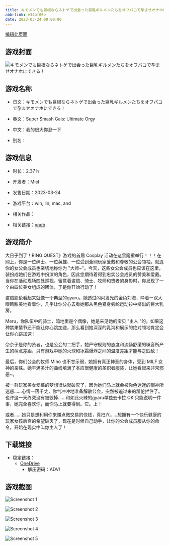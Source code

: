 ```yaml
---
title: キモメンでも巨根ならネトゲで出会った巨乳ギルメンたちをオフパコで孕ませオナホにできる！
abbrlink: e34bf06e
date: 2023-03-24 00:00:00
---
```

[编辑此页面](https://github.com/ACG-3/ADV3-source/blob/main/source/_posts/games/%E3%82%AD%E3%83%A2%E3%83%A1%E3%83%B3%E3%81%A7%E3%82%82%E5%B7%A8%E6%A0%B9%E3%81%AA%E3%82%89%E3%83%8D%E3%83%88%E3%82%B2%E3%81%A7%E5%87%BA%E4%BC%9A%E3%81%A3%E3%81%9F%E5%B7%A8%E4%B9%B3%E3%82%AE%E3%83%AB%E3%83%A1%E3%83%B3%E3%81%9F%E3%81%A1%E3%82%92%E3%82%AA%E3%83%95%E3%83%91%E3%82%B3%E3%81%A7%E5%AD%95%E3%81%BE%E3%81%9B%E3%82%AA%E3%83%8A%E3%83%9B%E3%81%AB%E3%81%A7%E3%81%8D%E3%82%8B%EF%BC%81.md)

## 游戏封面

![キモメンでも巨根ならネトゲで出会った巨乳ギルメンたちをオフパコで孕ませオナホにできる！](https://pan.timero.xyz/onedrive/img_lib_001/%E3%82%AD%E3%83%A2%E3%83%A1%E3%83%B3%E3%81%A7%E3%82%82%E5%B7%A8%E6%A0%B9%E3%81%AA%E3%82%89%E3%83%8D%E3%83%88%E3%82%B2%E3%81%A7%E5%87%BA%E4%BC%9A%E3%81%A3%E3%81%9F%E5%B7%A8%E4%B9%B3%E3%82%AE%E3%83%AB%E3%83%A1%E3%83%B3%E3%81%9F%E3%81%A1%E3%82%92%E3%82%AA%E3%83%95%E3%83%91%E3%82%B3%E3%81%A7%E5%AD%95%E3%81%BE%E3%81%9B%E3%82%AA%E3%83%8A%E3%83%9B%E3%81%AB%E3%81%A7%E3%81%8D%E3%82%8B%EF%BC%81_cover.avif)


## 游戏名称

- 日文：キモメンでも巨根ならネトゲで出会った巨乳ギルメンたちをオフパコで孕ませオナホにできる！
- 英文：Super Smash Gals: Ultimate Orgy
- 中文：我的很大你忍一下

- 别名：


## 游戏信息

- 时长：2.37 h
- 开发者：Miel
- 发售日期：2023-03-24
- 游戏平台：win, lin, mac, and
- 相关作品：

- 相关链接：[vndb](https://vndb.org/v43131)


## 游戏简介

大日子到了！RING QUEST》游戏的首届 Cosplay 活动在这里隆重举行！！！在网上，你是一位绅士、一位英雄、一位受到全网玩家爱戴和尊敬的公会领袖。就连你的女公会成员也亲切地称你为 "大师~"。今天，这些女公会成员也应该在这里，装扮成她们在游戏中扮演的角色，因此您期待着得到忠实公会成员的赞美和爱戴。当你在活动现场四处巡视，留意着盗贼、骑士、牧师和贤者的身影时，你发现了一个由四位美女组成的团体，于是你开始行动了！

盗贼凯伦看起来就像一个典型的gyaru。她透过闪闪发光的金色刘海，睁着一双大眼睛甜美地看着你，几乎让你分心去看她那从黑色紧身氨纶运动衫中挤出的巨大乳房。

Meru，你队伍中的骑士，暗地里是个偶像，她是来见她的宝贝 "主人 "的。如果这种禁果情节还不能让你心跳加速，那么看到她深深的乳沟和展示的绝对领地肯定会让你心跳加速！

奈奈子是你的贤者，也是公会的二把手，她严守规则的态度和流畅舒缓的嗓音所产生的萌点差距，只有游戏中她的火球和冰霜爆炸之间的温度差距才能与之匹敌！

最后，你们公会的牧师 Miho 也不甘示弱，她拥有真正神圣的身体，受到 MILF 女神的亲睐。她丰满多汁的曲线填满了本应很健康的圣职者服装，让她看起来非常邪恶~。

被一群玩家美女爱慕的梦想很快就破灭了，因为她们马上就会被你色迷迷的眼神所迷惑......心情一落千丈，你气冲冲地准备解散公会，突然被追过来的凯伦拦住了。也许这一天终究没有被毁掉......和如此火辣的gyaru单独去卡拉 OK 只能说明一件事，她完全喜欢你，而你马上就要得到。它。上！

或者......她只是想利用你来赚点微交易的快钱，真扫兴......想拥有一个快乐健康的玩家女孩后宫的希望破灭了，现在是时候自己动手，让你的公会成员服从你的命令，开始在现实中叫你主人了！




## 下载链接

- 稳定链接：
    - [OneDrive](https://pan.timero.xyz/onedrive/adv_lib_001/%E3%82%AD%E3%83%A2%E3%83%A1%E3%83%B3%E3%81%A7%E3%82%82%E5%B7%A8%E6%A0%B9%E3%81%AA%E3%82%89%E3%83%8D%E3%83%88%E3%82%B2%E3%81%A7%E5%87%BA%E4%BC%9A%E3%81%A3%E3%81%9F%E5%B7%A8%E4%B9%B3%E3%82%AE%E3%83%AB%E3%83%A1%E3%83%B3%E3%81%9F%E3%81%A1%E3%82%92%E3%82%AA%E3%83%95%E3%83%91%E3%82%B3%E3%81%A7%E5%AD%95%E3%81%BE%E3%81%9B%E3%82%AA%E3%83%8A%E3%83%9B%E3%81%AB%E3%81%A7%E3%81%8D%E3%82%8B%EF%BC%81)
        - 解压密码：ADV!



## 游戏截图


![Screenshot 1](https://pan.timero.xyz/onedrive/img_lib_001/%E3%82%AD%E3%83%A2%E3%83%A1%E3%83%B3%E3%81%A7%E3%82%82%E5%B7%A8%E6%A0%B9%E3%81%AA%E3%82%89%E3%83%8D%E3%83%88%E3%82%B2%E3%81%A7%E5%87%BA%E4%BC%9A%E3%81%A3%E3%81%9F%E5%B7%A8%E4%B9%B3%E3%82%AE%E3%83%AB%E3%83%A1%E3%83%B3%E3%81%9F%E3%81%A1%E3%82%92%E3%82%AA%E3%83%95%E3%83%91%E3%82%B3%E3%81%A7%E5%AD%95%E3%81%BE%E3%81%9B%E3%82%AA%E3%83%8A%E3%83%9B%E3%81%AB%E3%81%A7%E3%81%8D%E3%82%8B%EF%BC%81_Screenshot_1.avif)

![Screenshot 2](https://pan.timero.xyz/onedrive/img_lib_001/%E3%82%AD%E3%83%A2%E3%83%A1%E3%83%B3%E3%81%A7%E3%82%82%E5%B7%A8%E6%A0%B9%E3%81%AA%E3%82%89%E3%83%8D%E3%83%88%E3%82%B2%E3%81%A7%E5%87%BA%E4%BC%9A%E3%81%A3%E3%81%9F%E5%B7%A8%E4%B9%B3%E3%82%AE%E3%83%AB%E3%83%A1%E3%83%B3%E3%81%9F%E3%81%A1%E3%82%92%E3%82%AA%E3%83%95%E3%83%91%E3%82%B3%E3%81%A7%E5%AD%95%E3%81%BE%E3%81%9B%E3%82%AA%E3%83%8A%E3%83%9B%E3%81%AB%E3%81%A7%E3%81%8D%E3%82%8B%EF%BC%81_Screenshot_2.avif)

![Screenshot 3](https://pan.timero.xyz/onedrive/img_lib_001/%E3%82%AD%E3%83%A2%E3%83%A1%E3%83%B3%E3%81%A7%E3%82%82%E5%B7%A8%E6%A0%B9%E3%81%AA%E3%82%89%E3%83%8D%E3%83%88%E3%82%B2%E3%81%A7%E5%87%BA%E4%BC%9A%E3%81%A3%E3%81%9F%E5%B7%A8%E4%B9%B3%E3%82%AE%E3%83%AB%E3%83%A1%E3%83%B3%E3%81%9F%E3%81%A1%E3%82%92%E3%82%AA%E3%83%95%E3%83%91%E3%82%B3%E3%81%A7%E5%AD%95%E3%81%BE%E3%81%9B%E3%82%AA%E3%83%8A%E3%83%9B%E3%81%AB%E3%81%A7%E3%81%8D%E3%82%8B%EF%BC%81_Screenshot_3.avif)

![Screenshot 4](https://pan.timero.xyz/onedrive/img_lib_001/%E3%82%AD%E3%83%A2%E3%83%A1%E3%83%B3%E3%81%A7%E3%82%82%E5%B7%A8%E6%A0%B9%E3%81%AA%E3%82%89%E3%83%8D%E3%83%88%E3%82%B2%E3%81%A7%E5%87%BA%E4%BC%9A%E3%81%A3%E3%81%9F%E5%B7%A8%E4%B9%B3%E3%82%AE%E3%83%AB%E3%83%A1%E3%83%B3%E3%81%9F%E3%81%A1%E3%82%92%E3%82%AA%E3%83%95%E3%83%91%E3%82%B3%E3%81%A7%E5%AD%95%E3%81%BE%E3%81%9B%E3%82%AA%E3%83%8A%E3%83%9B%E3%81%AB%E3%81%A7%E3%81%8D%E3%82%8B%EF%BC%81_Screenshot_4.avif)

![Screenshot 5](https://pan.timero.xyz/onedrive/img_lib_001/%E3%82%AD%E3%83%A2%E3%83%A1%E3%83%B3%E3%81%A7%E3%82%82%E5%B7%A8%E6%A0%B9%E3%81%AA%E3%82%89%E3%83%8D%E3%83%88%E3%82%B2%E3%81%A7%E5%87%BA%E4%BC%9A%E3%81%A3%E3%81%9F%E5%B7%A8%E4%B9%B3%E3%82%AE%E3%83%AB%E3%83%A1%E3%83%B3%E3%81%9F%E3%81%A1%E3%82%92%E3%82%AA%E3%83%95%E3%83%91%E3%82%B3%E3%81%A7%E5%AD%95%E3%81%BE%E3%81%9B%E3%82%AA%E3%83%8A%E3%83%9B%E3%81%AB%E3%81%A7%E3%81%8D%E3%82%8B%EF%BC%81_Screenshot_5.avif)

